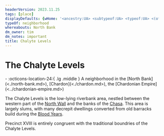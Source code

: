 ```yaml
---
headerVersion: 2023.11.25
tags: [place]
displayDefaults: {wHome: '<ancestry:UA> <subtypeof:UA> <typeof:UA> <(of )primary> <home:3Fq>'}
typeOf: neighborhood
whereabouts: North Bank
dm_owner: tim
dm_notes: important
title: Chalyte Levels
---
```

# The Chalyte Levels
<div class="grid cards ext-narrow-margin ext-one-column" markdown>
-    :octicons-location-24:{ .lg .middle } A neighborhood in the [North Bank](<./north-bank.md>), [Chardon](<./chardon.md>), the [Chardonian Empire](<../chardonian-empire.md>)  
</div>


The Chalyte Levels is the low-lying riverbank area, nestled between the western part of the [North Wall](<./north-wall-chardon.md>) and the banks of the [Chasa](<../../../major-rivers/chasa-nahadi-watershed/chasa.md>). This area is largely slums, with many decrepit dwellings converted from old barracks build during the [Blood Years](<../../../../events/1500s/blood-years.md>). 

Precinct XVIII is entirely congruent with the traditional boundries of the Chalyte Levels. 